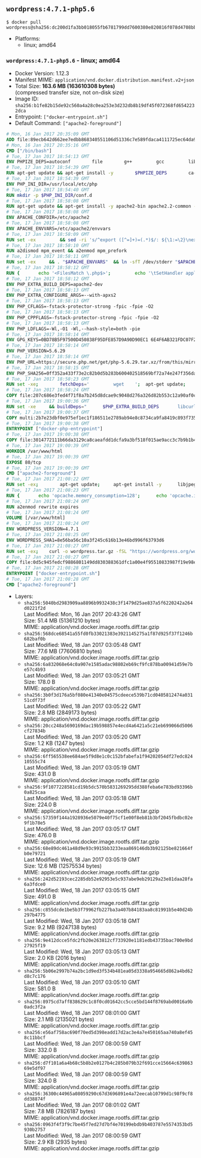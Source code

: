 ## `wordpress:4.7.1-php5.6`

```console
$ docker pull wordpress@sha256:dc200d1fa3bb018055fb6781799dd7600380e820816f078d4708bbd1725b44e4
```

-	Platforms:
	-	linux; amd64

### `wordpress:4.7.1-php5.6` - linux; amd64

-	Docker Version: 1.12.3
-	Manifest MIME: `application/vnd.docker.distribution.manifest.v2+json`
-	Total Size: **163.6 MB (163610308 bytes)**  
	(compressed transfer size, not on-disk size)
-	Image ID: `sha256:b1fe82b15de92c560a4a28c0ea253e3d232db8b19df45f072368fd6542232dca`
-	Entrypoint: `["docker-entrypoint.sh"]`
-	Default Command: `["apache2-foreground"]`

```dockerfile
# Mon, 16 Jan 2017 20:35:09 GMT
ADD file:89ecb642d662ee7edbb868340551106d51336c7e589fdaca4111725ec64da957 in / 
# Mon, 16 Jan 2017 20:35:16 GMT
CMD ["/bin/bash"]
# Tue, 17 Jan 2017 18:54:13 GMT
ENV PHPIZE_DEPS=autoconf 		file 		g++ 		gcc 		libc-dev 		make 		pkg-config 		re2c
# Tue, 17 Jan 2017 18:54:39 GMT
RUN apt-get update && apt-get install -y 		$PHPIZE_DEPS 		ca-certificates 		curl 		libedit2 		libsqlite3-0 		libxml2 		xz-utils 	--no-install-recommends && rm -r /var/lib/apt/lists/*
# Tue, 17 Jan 2017 18:54:39 GMT
ENV PHP_INI_DIR=/usr/local/etc/php
# Tue, 17 Jan 2017 18:54:40 GMT
RUN mkdir -p $PHP_INI_DIR/conf.d
# Tue, 17 Jan 2017 18:58:08 GMT
RUN apt-get update && apt-get install -y apache2-bin apache2.2-common --no-install-recommends && rm -rf /var/lib/apt/lists/*
# Tue, 17 Jan 2017 18:58:08 GMT
ENV APACHE_CONFDIR=/etc/apache2
# Tue, 17 Jan 2017 18:58:08 GMT
ENV APACHE_ENVVARS=/etc/apache2/envvars
# Tue, 17 Jan 2017 18:58:09 GMT
RUN set -ex 		&& sed -ri 's/^export ([^=]+)=(.*)$/: ${\1:=\2}\nexport \1/' "$APACHE_ENVVARS" 		&& . "$APACHE_ENVVARS" 	&& for dir in 		"$APACHE_LOCK_DIR" 		"$APACHE_RUN_DIR" 		"$APACHE_LOG_DIR" 		/var/www/html 	; do 		rm -rvf "$dir" 		&& mkdir -p "$dir" 		&& chown -R "$APACHE_RUN_USER:$APACHE_RUN_GROUP" "$dir"; 	done
# Tue, 17 Jan 2017 18:58:10 GMT
RUN a2dismod mpm_event && a2enmod mpm_prefork
# Tue, 17 Jan 2017 18:58:11 GMT
RUN set -ex 	&& . "$APACHE_ENVVARS" 	&& ln -sfT /dev/stderr "$APACHE_LOG_DIR/error.log" 	&& ln -sfT /dev/stdout "$APACHE_LOG_DIR/access.log" 	&& ln -sfT /dev/stdout "$APACHE_LOG_DIR/other_vhosts_access.log"
# Tue, 17 Jan 2017 18:58:12 GMT
RUN { 		echo '<FilesMatch \.php$>'; 		echo '\tSetHandler application/x-httpd-php'; 		echo '</FilesMatch>'; 		echo; 		echo 'DirectoryIndex disabled'; 		echo 'DirectoryIndex index.php index.html'; 		echo; 		echo '<Directory /var/www/>'; 		echo '\tOptions -Indexes'; 		echo '\tAllowOverride All'; 		echo '</Directory>'; 	} | tee "$APACHE_CONFDIR/conf-available/docker-php.conf" 	&& a2enconf docker-php
# Tue, 17 Jan 2017 18:58:12 GMT
ENV PHP_EXTRA_BUILD_DEPS=apache2-dev
# Tue, 17 Jan 2017 18:58:13 GMT
ENV PHP_EXTRA_CONFIGURE_ARGS=--with-apxs2
# Tue, 17 Jan 2017 18:58:13 GMT
ENV PHP_CFLAGS=-fstack-protector-strong -fpic -fpie -O2
# Tue, 17 Jan 2017 18:58:13 GMT
ENV PHP_CPPFLAGS=-fstack-protector-strong -fpic -fpie -O2
# Tue, 17 Jan 2017 18:58:13 GMT
ENV PHP_LDFLAGS=-Wl,-O1 -Wl,--hash-style=both -pie
# Tue, 17 Jan 2017 18:58:14 GMT
ENV GPG_KEYS=0BD78B5F97500D450838F95DFE857D9A90D90EC1 6E4F6AB321FDC07F2C332E3AC2BF0BC433CFC8B3
# Tue, 17 Jan 2017 18:58:14 GMT
ENV PHP_VERSION=5.6.29
# Tue, 17 Jan 2017 18:58:14 GMT
ENV PHP_URL=https://secure.php.net/get/php-5.6.29.tar.xz/from/this/mirror PHP_ASC_URL=https://secure.php.net/get/php-5.6.29.tar.xz.asc/from/this/mirror
# Tue, 17 Jan 2017 18:58:15 GMT
ENV PHP_SHA256=0ff352a433f73e2c82b0d5b283b600402518569bf72a74e247f356dacbf322a7 PHP_MD5=190bf5b52d1fc68d5500a8cdc7e33164
# Tue, 17 Jan 2017 18:58:23 GMT
RUN set -xe; 		fetchDeps=' 		wget 	'; 	apt-get update; 	apt-get install -y --no-install-recommends $fetchDeps; 	rm -rf /var/lib/apt/lists/*; 		mkdir -p /usr/src; 	cd /usr/src; 		wget -O php.tar.xz "$PHP_URL"; 		if [ -n "$PHP_SHA256" ]; then 		echo "$PHP_SHA256 *php.tar.xz" | sha256sum -c -; 	fi; 	if [ -n "$PHP_MD5" ]; then 		echo "$PHP_MD5 *php.tar.xz" | md5sum -c -; 	fi; 		if [ -n "$PHP_ASC_URL" ]; then 		wget -O php.tar.xz.asc "$PHP_ASC_URL"; 		export GNUPGHOME="$(mktemp -d)"; 		for key in $GPG_KEYS; do 			gpg --keyserver ha.pool.sks-keyservers.net --recv-keys "$key"; 		done; 		gpg --batch --verify php.tar.xz.asc php.tar.xz; 		rm -r "$GNUPGHOME"; 	fi; 		apt-get purge -y --auto-remove $fetchDeps
# Tue, 17 Jan 2017 18:58:24 GMT
COPY file:207c686e3fed4f71f8a7b245d8dcae9c9048d276a326d82b553c12a90af0c0ca in /usr/local/bin/ 
# Tue, 17 Jan 2017 19:00:36 GMT
RUN set -xe 	&& buildDeps=" 		$PHP_EXTRA_BUILD_DEPS 		libcurl4-openssl-dev 		libedit-dev 		libsqlite3-dev 		libssl-dev 		libxml2-dev 	" 	&& apt-get update && apt-get install -y $buildDeps --no-install-recommends && rm -rf /var/lib/apt/lists/* 		&& export CFLAGS="$PHP_CFLAGS" 		CPPFLAGS="$PHP_CPPFLAGS" 		LDFLAGS="$PHP_LDFLAGS" 	&& docker-php-source extract 	&& cd /usr/src/php 	&& ./configure 		--with-config-file-path="$PHP_INI_DIR" 		--with-config-file-scan-dir="$PHP_INI_DIR/conf.d" 				--disable-cgi 				--enable-ftp 		--enable-mbstring 		--enable-mysqlnd 				--with-curl 		--with-libedit 		--with-openssl 		--with-zlib 				$PHP_EXTRA_CONFIGURE_ARGS 	&& make -j "$(nproc)" 	&& make install 	&& { find /usr/local/bin /usr/local/sbin -type f -executable -exec strip --strip-all '{}' + || true; } 	&& make clean 	&& docker-php-source delete 		&& apt-get purge -y --auto-remove -o APT::AutoRemove::RecommendsImportant=false $buildDeps
# Tue, 17 Jan 2017 19:00:37 GMT
COPY multi:2b7e23dbf0e975ef1ec1f186511e2789ab94e8c8734ca9fa8419c893f7357d6c in /usr/local/bin/ 
# Tue, 17 Jan 2017 19:00:38 GMT
ENTRYPOINT ["docker-php-entrypoint"]
# Tue, 17 Jan 2017 19:00:38 GMT
COPY file:3014772111b66da3129ca8caeafdd1dcfa9a3bf518f015ae9acc3c7b9b1b44c9 in /usr/local/bin/ 
# Tue, 17 Jan 2017 19:00:39 GMT
WORKDIR /var/www/html
# Tue, 17 Jan 2017 19:00:39 GMT
EXPOSE 80/tcp
# Tue, 17 Jan 2017 19:00:39 GMT
CMD ["apache2-foreground"]
# Tue, 17 Jan 2017 21:08:22 GMT
RUN set -ex; 		apt-get update; 	apt-get install -y 		libjpeg-dev 		libpng12-dev 	; 	rm -rf /var/lib/apt/lists/*; 		docker-php-ext-configure gd --with-png-dir=/usr --with-jpeg-dir=/usr; 	docker-php-ext-install gd mysqli opcache
# Tue, 17 Jan 2017 21:08:23 GMT
RUN { 		echo 'opcache.memory_consumption=128'; 		echo 'opcache.interned_strings_buffer=8'; 		echo 'opcache.max_accelerated_files=4000'; 		echo 'opcache.revalidate_freq=2'; 		echo 'opcache.fast_shutdown=1'; 		echo 'opcache.enable_cli=1'; 	} > /usr/local/etc/php/conf.d/opcache-recommended.ini
# Tue, 17 Jan 2017 21:08:24 GMT
RUN a2enmod rewrite expires
# Tue, 17 Jan 2017 21:08:24 GMT
VOLUME [/var/www/html]
# Tue, 17 Jan 2017 21:08:24 GMT
ENV WORDPRESS_VERSION=4.7.1
# Tue, 17 Jan 2017 21:08:25 GMT
ENV WORDPRESS_SHA1=8e56ba56c10a3f245c616b13e46bd996f63793d6
# Tue, 17 Jan 2017 21:08:27 GMT
RUN set -ex; 	curl -o wordpress.tar.gz -fSL "https://wordpress.org/wordpress-${WORDPRESS_VERSION}.tar.gz"; 	echo "$WORDPRESS_SHA1 *wordpress.tar.gz" | sha1sum -c -; 	tar -xzf wordpress.tar.gz -C /usr/src/; 	rm wordpress.tar.gz; 	chown -R www-data:www-data /usr/src/wordpress
# Tue, 17 Jan 2017 21:08:27 GMT
COPY file:0d5c945fedcf9886801149dd830388361dfc1a00e4f95510833987f19e98e986 in /usr/local/bin/ 
# Tue, 17 Jan 2017 21:08:28 GMT
ENTRYPOINT ["docker-entrypoint.sh"]
# Tue, 17 Jan 2017 21:08:28 GMT
CMD ["apache2-foreground"]
```

-	Layers:
	-	`sha256:5040bd2983909aa8896b9932438c3f1479d25ae837a5f6220242a264d0221f2d`  
		Last Modified: Mon, 16 Jan 2017 20:43:26 GMT  
		Size: 51.4 MB (51361210 bytes)  
		MIME: application/vnd.docker.image.rootfs.diff.tar.gzip
	-	`sha256:568dce68541a55fd0fb33021383e3921145275a1f87d925f37f1246b682baf0b`  
		Last Modified: Wed, 18 Jan 2017 03:05:48 GMT  
		Size: 77.6 MB (77606810 bytes)  
		MIME: application/vnd.docker.image.rootfs.diff.tar.gzip
	-	`sha256:6a832068e64c0a907e1585adac98802eb69cf9fc878ba00941d59e7be57c4b93`  
		Last Modified: Wed, 18 Jan 2017 03:05:21 GMT  
		Size: 178.0 B  
		MIME: application/vnd.docker.image.rootfs.diff.tar.gzip
	-	`sha256:3b0f3d176a5bf080e41340e04575cdeece539b71cd0405812474a03151cdf73f`  
		Last Modified: Wed, 18 Jan 2017 03:05:22 GMT  
		Size: 2.8 MB (2849173 bytes)  
		MIME: application/vnd.docker.image.rootfs.diff.tar.gzip
	-	`sha256:20cc248a5690169dac19b598857e4ecd4a6421a5c21eb699066d5006cf27834b`  
		Last Modified: Wed, 18 Jan 2017 03:05:20 GMT  
		Size: 1.2 KB (1247 bytes)  
		MIME: application/vnd.docker.image.rootfs.diff.tar.gzip
	-	`sha256:6ff565538ee684ae5f9d8e1c0c152bfabefa1f94202054df27edc82410555c74`  
		Last Modified: Wed, 18 Jan 2017 03:05:19 GMT  
		Size: 431.0 B  
		MIME: application/vnd.docker.image.rootfs.diff.tar.gzip
	-	`sha256:9f1077228581cd19b5dc570b5831269295dd388feba6e783bd93396b0a825caa`  
		Last Modified: Wed, 18 Jan 2017 03:05:18 GMT  
		Size: 224.0 B  
		MIME: application/vnd.docker.image.rootfs.diff.tar.gzip
	-	`sha256:57359f144a1928936e5079e40f75cf1e00f8eb81b3bf2045fbdbc02e9f1b78e5`  
		Last Modified: Wed, 18 Jan 2017 03:05:17 GMT  
		Size: 476.0 B  
		MIME: application/vnd.docker.image.rootfs.diff.tar.gzip
	-	`sha256:68e89dc461a48d9e93c9915bb3233eaa869146db3b92125be821664fb0e79721`  
		Last Modified: Wed, 18 Jan 2017 03:05:19 GMT  
		Size: 12.6 MB (12575534 bytes)  
		MIME: application/vnd.docker.image.rootfs.diff.tar.gzip
	-	`sha256:242d52193cec2285db52e92953e5c937abe9eb29129a23e81daa28fa6a3fdce0`  
		Last Modified: Wed, 18 Jan 2017 03:05:15 GMT  
		Size: 491.0 B  
		MIME: application/vnd.docker.image.rootfs.diff.tar.gzip
	-	`sha256:c855dcde1be5b3f79962fb227ba3a407b84183aa8c81991b5e40d24b297b4775`  
		Last Modified: Wed, 18 Jan 2017 03:05:18 GMT  
		Size: 9.2 MB (9247138 bytes)  
		MIME: application/vnd.docker.image.rootfs.diff.tar.gzip
	-	`sha256:9e412dcce5fdc2fb20e263812cf733920e1181edb43735bac700e9bd27925f19`  
		Last Modified: Wed, 18 Jan 2017 03:05:13 GMT  
		Size: 2.0 KB (2016 bytes)  
		MIME: application/vnd.docker.image.rootfs.diff.tar.gzip
	-	`sha256:5b06e2997b74a2bc1d9ed3f534b481ea05d3338a954665d862a4bd62d8c7c176`  
		Last Modified: Wed, 18 Jan 2017 03:05:10 GMT  
		Size: 581.0 B  
		MIME: application/vnd.docker.image.rootfs.diff.tar.gzip
	-	`sha256:8975cd7aff838629c1c8f0cd01642cc5cce5bd144f8769abd0016a9b0adc3f2a`  
		Last Modified: Wed, 18 Jan 2017 08:01:00 GMT  
		Size: 2.1 MB (2135021 bytes)  
		MIME: application/vnd.docker.image.rootfs.diff.tar.gzip
	-	`sha256:e56af758ac690f70ed5d398eadd17d2ac3e4a7e450165aa740a8ef458c11bbcf`  
		Last Modified: Wed, 18 Jan 2017 08:00:59 GMT  
		Size: 332.0 B  
		MIME: application/vnd.docker.image.rootfs.diff.tar.gzip
	-	`sha256:d7f101a6a4b68c5b8b2e0127b4c285b079b32f691cce15664c63986369e5df97`  
		Last Modified: Wed, 18 Jan 2017 08:00:59 GMT  
		Size: 324.0 B  
		MIME: application/vnd.docker.image.rootfs.diff.tar.gzip
	-	`sha256:36300c44965a08059290c67d3696891e4a72eecab10799d1c98f9cf8dd38874f`  
		Last Modified: Wed, 18 Jan 2017 08:01:02 GMT  
		Size: 7.8 MB (7826187 bytes)  
		MIME: application/vnd.docker.image.rootfs.diff.tar.gzip
	-	`sha256:0963f4f3f9c7be45f7ed27d7bf4e70199ebdb9b403787e5574353bd5930b2757`  
		Last Modified: Wed, 18 Jan 2017 08:00:59 GMT  
		Size: 2.9 KB (2935 bytes)  
		MIME: application/vnd.docker.image.rootfs.diff.tar.gzip
